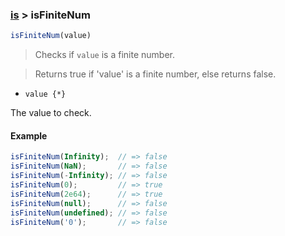 ### [is](../) > isFiniteNum

```js
isFiniteNum(value)
```

> Checks if <code>value</code> is a finite number.

> Returns true if 'value' is a finite number, else returns false.

- <code>value {\*}</code>

The value to check.

#### Example
```js
isFiniteNum(Infinity);  // => false
isFiniteNum(NaN);       // => false
isFiniteNum(-Infinity); // => false
isFiniteNum(0);         // => true
isFiniteNum(2e64);      // => true
isFiniteNum(null);      // => false
isFiniteNum(undefined); // => false
isFiniteNum('0');       // => false
```
